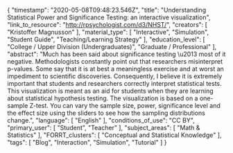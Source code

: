 {
    "timestamp": "2020-05-08T09:48:23.546Z",
    "title": "Understanding Statistical Power and Significance Testing: an interactive visualization",
    "link_to_resource": "http://rpsychologist.com/d3/NHST/",
    "creators": [
        "Kristoffer Magnusson"
    ],
    "material_type": [
        "Interactive",
        "Simulation",
        "Student Guide",
        "Teaching/Learning Strategy"
    ],
    "education_level": [
        "College / Upper Division (Undergraduates)",
        "Graduate / Professional"
    ],
    "abstract": "Much has been said about significance testing \u2013 most of it negative. Methodologists constantly point out that researchers misinterpret p-values. Some say that it is at best a meaningless exercise and at worst an impediment to scientific discoveries. Consequently, I believe it is extremely important that students and researchers correctly interpret statistical tests. This visualization is meant as an aid for students when they are learning about statistical hypothesis testing. The visualization is based on a one-sample Z-test. You can vary the sample size, power, significance level and the effect size using the sliders to see how the sampling distributions change.",
    "language": [
        "English"
    ],
    "conditions_of_use": "CC BY",
    "primary_user": [
        "Student",
        "Teacher"
    ],
    "subject_areas": [
        "Math & Statistics"
    ],
    "FORRT_clusters": [
        "Conceptual and Statistical Knowledge"
    ],
    "tags": [
        "Blog",
        "Interaction",
        "Simulation",
        "Tutorial"
    ]
}